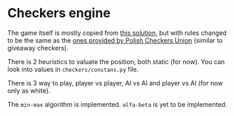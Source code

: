# Checkers engine

The game itself is mostly copied from [this solution](https://github.com/techwithtim/Python-Checkers),
but with rules changed to be the same as the [ones provided by 
Polish Checkers Union](https://www.kurnik.pl/warcaby/zasady.phtml) (similar to giveaway checkers).

There is 2 heuristics to valuate the position, both static (for now). You can look into values in 
`checkers/constans.py` file.

There is 3 way to play, player vs player, AI vs AI and player vs AI (for now only as white).

The `min-max` algorithm is implemented. `alfa-beta` is yet to be implemented.